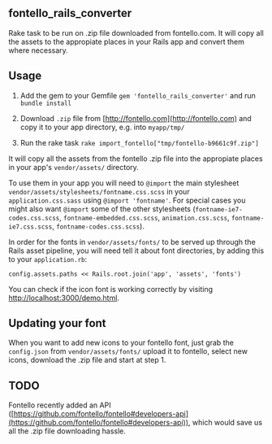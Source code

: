 ## fontello_rails_converter

Rake task to be run on .zip file downloaded from fontello.com.  It will copy all the assets to the appropiate places in your Rails app and convert them where necessary.

## Usage

1. Add the gem to your Gemfile `gem 'fontello_rails_converter'` and run `bundle install`

1. Download `.zip` file from [http://fontello.com](http://fontello.com) and copy it to your app directory, e.g. into `myapp/tmp/`

1. Run the rake task `rake import_fontello["tmp/fontello-b9661c9f.zip"]`

It will copy all the assets from the fontello .zip file into the appropiate places in your app's `vendor/assets/` directory.

To use them in your app you will need to `@import` the main stylesheet `vendor/assets/stylesheets/fontname.css.scss` in your `application.css.sass` using `@import 'fontname'`.  For special cases you might also want `@import` some of the other stylesheets (`fontname-ie7-codes.css.scss`, `fontname-embedded.css.scss`, `animation.css.scss`, `fontname-ie7.css.scss`, `fontname-codes.css.scss`).

In order for the fonts in `vendor/assets/fonts/` to be served up through the Rails asset pipeline, you will need tell it about font directories, by adding this to your `application.rb`:

    config.assets.paths << Rails.root.join('app', 'assets', 'fonts')

You can check if the icon font is working correctly by visiting [http://localhost:3000/demo.html](http://localhost:3000/demo.html).

## Updating your font

When you want to add new icons to your fontello font, just grab the `config.json` from `vendor/assets/fonts/` upload it to fontello, select new icons, download the .zip file and start at step 1.

## TODO

Fontello recently added an API ([https://github.com/fontello/fontello#developers-api](https://github.com/fontello/fontello#developers-api)), which would save us all the .zip file downloading hassle.





